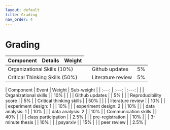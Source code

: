 ```yaml
---
layout: default
title: Grading
nav_order: 4
---
```


# Grading

<table>
    <thead>
        <tr>
            <th>Component</th>
            <th>Details</th>
            <th>Weight</th>
        </tr>
    </thead>
    <tbody>
        <tr>
            <td colspan=4>Organizational Skills (10%)</td>
            <td></td>
            <td>Github updates</td>
            <td>5%</td>
        </tr>
        <tr>
            <td colspan=4>Critical Thinking Skills (50%)</td>
            <td></td>
            <td>Literature review</td>
            <td>5%</td>
        </tr>
    </tbody>
</table>



| Component                 | Event                     | Weight                 | Sub-weight                 |
| :---:                     | :---:                     | :---:                  |                            |
| Organizational skills     |                           | 10%                    |                            | 
|                           | Github updates            |                        | 5%                         |
|                           | Reproducibility score     |                        | 5%                         |
| Critical thinking skills  |                           | 50%                    |                            |
|                           | literature review         |                        | 10%                        |
|                           | experiment design: 1      |                        | 10%                        |
|                           | experiment design: 2      |                        | 10%                        |
|                           | data analysis: 1          |                        | 10%                        |
|                           | data analysis: 2          |                        | 10%                        |
| Communication skills      |                           | 40%                    |                            |
|                           | class participation       |                        | 2.5%                       |
|                           | pre-registration          |                        | 10%                        |
|                           | 3-minute thesis           |                        | 10%                        |
|                           | psyarxiv                  |                        | 15%                        |
|                           | peer review               |                        | 2.5%                       |